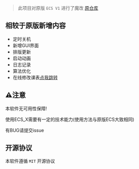 

> 此项目对原版 `ECS V1` 进行了魔改 [原仓库](https://github.com/EnderWolf006/ElectronClassSchedule)



## 相较于原版新增内容

- 定时关机
- 新增GUI界面
- 排版更新
- 启动动画
- 日志记录
- 算法优化
- 在线修改课表[点我跳转](https://config.cavendi.top/)


## ⚠️注意

本软件无可用性保障!

使用ECS_X需要有一定的技术能力(使用方法与原版ECS大致相同)

有BUG请提交issue


## 开源协议

本软件遵循 `MIT` 开源协议
